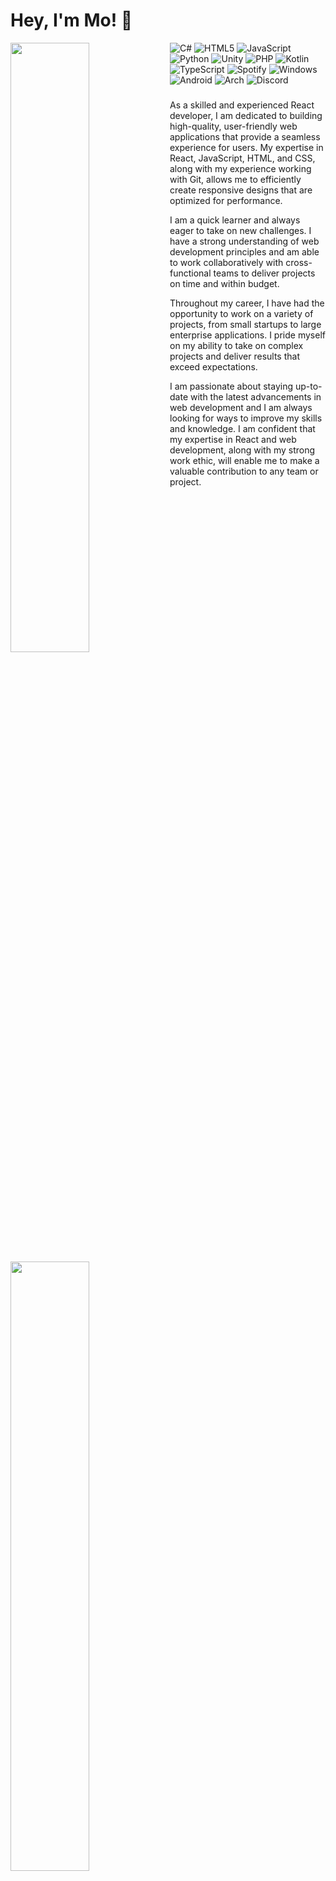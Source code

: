 # Hey, I'm Mo! 👋

<img align="left" width="50%" src="https://github-readme-stats.vercel.app/api?username=Mo-xcoder&show_icons=true&theme=gruvbox" />
<img align="left" width="50%" src="https://github-readme-stats.vercel.app/api/top-langs/?username=Mo-xcoder&layout=compact&theme=gruvbox" />

![C#](https://img.shields.io/badge/c%23-%23239120.svg?style=for-the-badge&logo=c-sharp&logoColor=white)
![HTML5](https://img.shields.io/badge/html5-%23E34F26.svg?style=for-the-badge&logo=html5&logoColor=white)
![JavaScript](https://img.shields.io/badge/javascript-%23323330.svg?style=for-the-badge&logo=javascript&logoColor=%23F7DF1E)
![Python](https://img.shields.io/badge/python-3670A0?style=for-the-badge&logo=python&logoColor=ffdd54)
![Unity](https://img.shields.io/badge/unity-%23000000.svg?style=for-the-badge&logo=unity&logoColor=white)
![PHP](https://img.shields.io/badge/php-%23777BB4.svg?style=for-the-badge&logo=php&logoColor=white)
![Kotlin](https://img.shields.io/badge/kotlin-%237F52FF.svg?style=for-the-badge&logo=kotlin&logoColor=white)
![TypeScript](https://img.shields.io/badge/typescript-%23007ACC.svg?style=for-the-badge&logo=typescript&logoColor=white)
![Spotify](https://img.shields.io/badge/Spotify-1ED760?style=for-the-badge&logo=spotify&logoColor=white)
![Windows](https://img.shields.io/badge/Windows-0078D6?style=for-the-badge&logo=windows&logoColor=white)
![Android](https://img.shields.io/badge/Android-3DDC84?style=for-the-badge&logo=android&logoColor=white)
![Arch](https://img.shields.io/badge/Arch%20Linux-1793D1?logo=arch-linux&logoColor=fff&style=for-the-badge)
![Discord](https://img.shields.io/badge/Discord-%235865F2.svg?style=for-the-badge&logo=discord&logoColor=white)

###
As a skilled and experienced React developer, I am dedicated to building high-quality, user-friendly web applications that provide a seamless experience for users. My expertise in React, JavaScript, HTML, and CSS, along with my experience working with Git, allows me to efficiently create responsive designs that are optimized for performance.

I am a quick learner and always eager to take on new challenges. I have a strong understanding of web development principles and am able to work collaboratively with cross-functional teams to deliver projects on time and within budget.

Throughout my career, I have had the opportunity to work on a variety of projects, from small startups to large enterprise applications. I pride myself on my ability to take on complex projects and deliver results that exceed expectations.

I am passionate about staying up-to-date with the latest advancements in web development and I am always looking for ways to improve my skills and knowledge. I am confident that my expertise in React and web development, along with my strong work ethic, will enable me to make a valuable contribution to any team or project.
